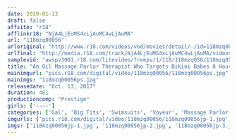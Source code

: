 ```yaml
---
date: 2019-01-13
draft: false
affsite: "r18"
afflinkr18: "NjA4LjEuMS4xLjAuMC4wLjAuMA"
url: "118mzq00056"
urloriginal: "http://www.r18.com/videos/vod/movies/detail/-/id=118mzq00056"
urlfinal: "http://media.r18.com/track/NjA4LjEuMS4xLjAuMC4wLjAuMA/videos/vod/movies/detail/-/id=118mzq00056"
samplevid: "awspv3001.r18.com/litevideo/freepv/1/118/118mzq056/118mzq056_dmb_w.mp4"
title: "An Oil Massage Parlor Therapist Who Targets Bikini Babes 8 Hour Highlights"
mainimgurl: "pics.r18.com/digital/video/118mzq00056/118mzq00056ps.jpg"
mainimgs: "118mzq00056ps.jpg"
releasedate: "Oct. 13, 2017"
duration: 481
productioncomp: "Prestige"
girls: ['----']
categories: ['Gal', 'Big Tits', 'Swimsuits', 'Voyeur', 'Massage Parlor', 'Massage', 'Creampie', 'Compilation', 'Over 4 Hours', 'Hi-Def']
imgurls: ['pics.r18.com/digital/video/118mzq00056/118mzq00056jp-1.jpg', 'pics.r18.com/digital/video/118mzq00056/118mzq00056jp-2.jpg', 'pics.r18.com/digital/video/118mzq00056/118mzq00056jp-3.jpg', 'pics.r18.com/digital/video/118mzq00056/118mzq00056jp-4.jpg', 'pics.r18.com/digital/video/118mzq00056/118mzq00056jp-5.jpg', 'pics.r18.com/digital/video/118mzq00056/118mzq00056jp-6.jpg', 'pics.r18.com/digital/video/118mzq00056/118mzq00056jp-7.jpg', 'pics.r18.com/digital/video/118mzq00056/118mzq00056jp-8.jpg', 'pics.r18.com/digital/video/118mzq00056/118mzq00056jp-9.jpg', 'pics.r18.com/digital/video/118mzq00056/118mzq00056jp-10.jpg', 'pics.r18.com/digital/video/118mzq00056/118mzq00056jp-11.jpg', 'pics.r18.com/digital/video/118mzq00056/118mzq00056jp-12.jpg', 'pics.r18.com/digital/video/118mzq00056/118mzq00056jp-13.jpg', 'pics.r18.com/digital/video/118mzq00056/118mzq00056jp-14.jpg', 'pics.r18.com/digital/video/118mzq00056/118mzq00056jp-15.jpg', 'pics.r18.com/digital/video/118mzq00056/118mzq00056jp-16.jpg', 'pics.r18.com/digital/video/118mzq00056/118mzq00056jp-17.jpg', 'pics.r18.com/digital/video/118mzq00056/118mzq00056jp-18.jpg', 'pics.r18.com/digital/video/118mzq00056/118mzq00056jp-19.jpg', 'pics.r18.com/digital/video/118mzq00056/118mzq00056jp-20.jpg']
imgs: ['118mzq00056jp-1.jpg', '118mzq00056jp-2.jpg', '118mzq00056jp-3.jpg', '118mzq00056jp-4.jpg', '118mzq00056jp-5.jpg', '118mzq00056jp-6.jpg', '118mzq00056jp-7.jpg', '118mzq00056jp-8.jpg', '118mzq00056jp-9.jpg', '118mzq00056jp-10.jpg', '118mzq00056jp-11.jpg', '118mzq00056jp-12.jpg', '118mzq00056jp-13.jpg', '118mzq00056jp-14.jpg', '118mzq00056jp-15.jpg', '118mzq00056jp-16.jpg', '118mzq00056jp-17.jpg', '118mzq00056jp-18.jpg', '118mzq00056jp-19.jpg', '118mzq00056jp-20.jpg']
---
```

